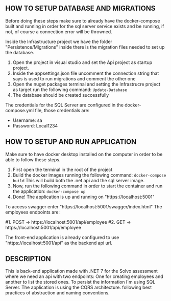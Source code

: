 ## HOW TO SETUP DATABASE AND MIGRATIONS

Before doing these steps make sure to already have the docker-compose built and running in order for the sql server service exists and be running, if not, of course a connection error will be throwned.

Inside the Infrastructure project we have the folder "Persistence/Migrations" inside there is the migration files needed to set up the database.

1. Open the project in visual studio and set the Api project as startup project.
2. Inside the appsettings.json file uncomment the connection string that says is used to run migrations and comment the other one
3. Open the nuget packages terminal and setting the Infrastrucre project as target run the following command:
<code>Update-Database</code>
4. The database should be created successfully

The credentials for the SQL Server are configured in the docker-compose.yml file, those credentials are:
- Username: sa
- Password: Local1234

## HOW TO SETUP AND RUN APPLICATION

Make sure to have docker desktop installed on the computer in order to be able to follow these steps.

1. First open the terminal in the root of the project
2. Build the docker images running the following command:
   <code>docker-compose build</code>
   This will build both the .net api and the sql server image.
3. Now, run the following command in order to start the container and run the application:
   <code>docker-compose up</code>
4. Done! The application is up and running on "https://localhost:5001"

To access swagger enter "https://localhost:5001/swagger/index.html"
The employees endpoints are:

#1. POST -> https://localhost:5001/api/employee
#2. GET -> https://localhost:5001/api/employee

The front-end application is already configured to use "https://localhost:5001/api" as the backend api url.

## DESCRIPTION

This is back-end application made with .NET 7 for the Solvo assessment where we need an api with two endpoints: One for creating employees and another to list the stored ones.
To persist the information I'm using SQL Server.
The application is using the CQRS architecture. following best practices of abstraction and naming conventions.
